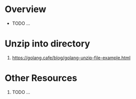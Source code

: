 # Overview
- TODO ...


# Unzip into directory
1. https://golang.cafe/blog/golang-unzip-file-example.html



# Other Resources
1. TODO ...

